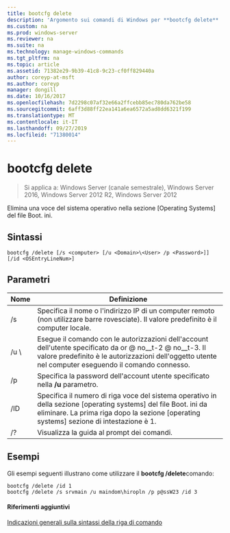 ```yaml
---
title: bootcfg delete
description: 'Argomento sui comandi di Windows per **bootcfg delete** : Elimina una voce del sistema operativo nella sezione dei sistemi operativi del file Boot. ini.'
ms.custom: na
ms.prod: windows-server
ms.reviewer: na
ms.suite: na
ms.technology: manage-windows-commands
ms.tgt_pltfrm: na
ms.topic: article
ms.assetid: 71382e29-9b39-41c8-9c23-cf0ff829440a
author: coreyp-at-msft
ms.author: coreyp
manager: dongill
ms.date: 10/16/2017
ms.openlocfilehash: 7d2298c07af32e66a2ffcebb85ec780da762be58
ms.sourcegitcommit: 6aff3d88ff22ea141a6ea6572a5ad8dd6321f199
ms.translationtype: MT
ms.contentlocale: it-IT
ms.lasthandoff: 09/27/2019
ms.locfileid: "71380014"
---
```

# <a name="bootcfg-delete"></a>bootcfg delete

>Si applica a: Windows Server (canale semestrale), Windows Server 2016, Windows Server 2012 R2, Windows Server 2012

Elimina una voce del sistema operativo nella sezione [Operating Systems] del file Boot. ini.

## <a name="syntax"></a>Sintassi
```
bootcfg /delete [/s <computer> [/u <Domain>\<User> /p <Password>]] [/id <OSEntryLineNum>]
```
## <a name="parameters"></a>Parametri

|         Nome         |                                                                                             Definizione                                                                                              |
|----------------------|-----------------------------------------------------------------------------------------------------------------------------------------------------------------------------------------------------|
|    /s <computer>     |                                         Specifica il nome o l'indirizzo IP di un computer remoto (non utilizzare barre rovesciate). Il valore predefinito è il computer locale.                                          |
| /u <Domain>\\<User>  | Esegue il comando con le autorizzazioni dell'account dell'utente specificato da <User>or <Domain> @ no__t-2 @ no__t-3. Il valore predefinito è le autorizzazioni dell'oggetto utente nel computer eseguendo il comando connesso. |
|    /p <Password>     |                                                        Specifica la password dell'account utente specificato nella **/u** parametro.                                                        |
| /ID <OSEntryLineNum> |        Specifica il numero di riga voce del sistema operativo in della sezione [operating systems] del file Boot. ini da eliminare. La prima riga dopo la sezione [operating systems] sezione di intestazione è 1.        |
|          /?          |                                                                                Visualizza la guida al prompt dei comandi.                                                                                 |

## <a name="BKMK_examples"></a>Esempi
Gli esempi seguenti illustrano come utilizzare il **bootcfg /delete**comando:
```
bootcfg /delete /id 1
bootcfg /delete /s srvmain /u maindom\hiropln /p p@ssW23 /id 3
```
#### <a name="additional-references"></a>Riferimenti aggiuntivi
[Indicazioni generali sulla sintassi della riga di comando](command-line-syntax-key.md)
